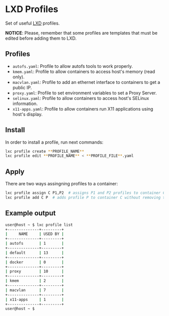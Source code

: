 # LXD Profiles

Set of useful [LXD](https://linuxcontainers.org/lxd/) profiles.

**NOTICE**: Please, remember that some profiles are templates that must be edited before adding them to LXD.

## Profiles

* `autofs.yaml`: Profile to allow autofs tools to work properly.
* `kmem.yaml`: Profile to allow containers to access host's memory (read only).
* `macvlan.yaml`: Profile to add an ethernet interface to containers to get a public IP.
* `proxy.yaml`: Profile to set environment variables to set a Proxy Server.
* `selinux.yaml`: Profile to allow containers to access host's SELinux information.
* `x11-apps.yaml`: Profile to allow containers run X11 applications using host's display. 

## Install

In order to install a profile, run next commands:

```bash
lxc profile create **PROFILE_NAME**
lxc profile edit **PROFILE_NAME** < **PROFILE_FILE**.yaml
```

## Apply

There are two ways assingning profiles to a container:

```bash
lxc profile assign C P1,P2  # assigns P1 and P2 profiles to container C removing other ones
lxc profile add C P  # adds profile P to container C without removing the others
```

## Example output

```bash
user@host ~ $ lxc profile list
+--------------+---------+
|     NAME     | USED BY |
+--------------+---------+
| autofs       | 1       |
+--------------+---------+
| default      | 13      |
+--------------+---------+
| docker       | 0       |
+--------------+---------+
| proxy        | 10      |
+--------------+---------+
| kmem         | 2       |
+--------------+---------+
| macvlan      | 7       |
+--------------+---------+
| x11-apps     | 1       |
+--------------+---------+
user@host ~ $

```

